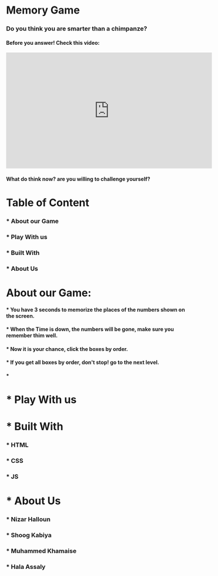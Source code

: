 # Memory Game

### Do you think you are smarter than a chimpanze?

#### Before you answer! Check this video:

<!-- <video width="320" height="240" controls>
  <source src="movie.mp4" type="video/mp4">
  <source src="movie.ogg" type="video/ogg">
Your browser does not support the video tag.
</video> -->

<!-- <iframe width="560" height="315" src="https://www.youtube.com/embed/cPiDHXtM0VA" frameborder="0" allow="accelerometer; autoplay; clipboard-write; encrypted-media; gyroscope; picture-in-picture" allowfullscreen></iframe> -->

<iframe width="560" height="315" src="https://www.youtube.com/embed/cPiDHXtM0VA" frameborder="0" allow="accelerometer; autoplay; clipboard-write; encrypted-media; gyroscope; picture-in-picture" allowfullscreen></iframe>

#### What do think now? are you willing to challenge yourself?

# Table of Content

### \* About our Game

### \* Play With us

### \* Built With

### \* About Us

# About our Game:

#### \* You have 3 seconds to memorize the places of the numbers shown on the screen.

#### \* When the Time is down, the numbers will be gone, make sure you remember thim well.

#### \* Now it is your chance, click the boxes by order.

#### \* If you get all boxes by order, don't stop! go to the next level.

#### \*

# \* Play With us

# \* Built With

### \* HTML

### \* CSS

### \* JS

# \* About Us

### \* Nizar Halloun

### \* Shoog Kabiya

### \* Muhammed Khamaise

### \* Hala Assaly
